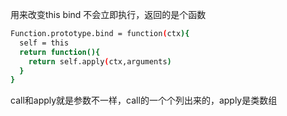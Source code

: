 用来改变this
bind 不会立即执行，返回的是个函数
```bash
Function.prototype.bind = function(ctx){
  self = this
  return function(){
    return self.apply(ctx,arguments)
  }
}
```
call和apply就是参数不一样，call的一个个列出来的，apply是类数组